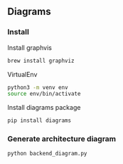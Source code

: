 ## Diagrams

### Install

Install graphvis

```bash
brew install graphviz
```

VirtualEnv

```bash
python3 -m venv env
source env/bin/activate
```

Install diagrams package

```bash
pip install diagrams
```

### Generate architecture diagram

```bash
python backend_diagram.py
```
